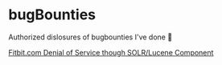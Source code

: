 # bugBounties
Authorized dislosures of bugbounties I've done :poop:

<a href="https://github.com/eagleEggs/bugBounties/blob/master/DOS_Fitbit_01">Fitbit.com Denial of Service though SOLR/Lucene Component</a>

